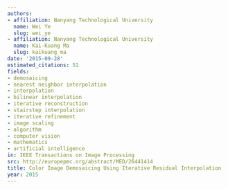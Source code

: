 ```yaml
---
authors:
- affiliation: Nanyang Technological University
  name: Wei Ye
  slug: wei_ye
- affiliation: Nanyang Technological University
  name: Kai-Kuang Ma
  slug: kaikuang_ma
date: '2015-09-28'
estimated_citations: 51
fields:
- demosaicing
- nearest neighbor interpolation
- interpolation
- bilinear interpolation
- iterative reconstruction
- stairstep interpolation
- iterative refinement
- image scaling
- algorithm
- computer vision
- mathematics
- artificial intelligence
in: IEEE Transactions on Image Processing
src: http://europepmc.org/abstract/MED/26441414
title: Color Image Demosaicing Using Iterative Residual Interpolation
year: 2015
---
```

